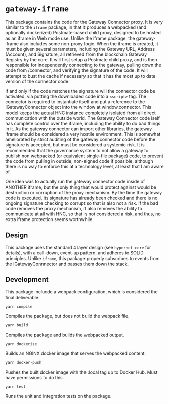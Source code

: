 # `gateway-iframe`

This package contains the code for the Gateway Connector proxy. It is very similar to the `iframe` package, in that it produces a webpacked (and optionally dockerized) Postmate-based child proxy, designed to be hosted as an iframe in Web mode use. Unlike the iframe package, the gateway-iframe also includes some non-proxy logic. When the iframe is created, it must be given several parameters, including the Gateway URL, Address (Account), and Signature, all retrieved from the blockchain Gateway Registry by the core. It will first setup a Postmate child proxy, and is then responsible for independently connecting to the gateway, pulling down the code from /connector, and verifying the signature of the code. It will attempt to bust the cache if necessary so that it has the most up to date version of the connector code.

If and only if the code matches the signature will the connector code be activated, via putting the downloaded code into a `<script>` tag. The connector is required to instantiate itself and put a reference to the IGatewayConnector object into the window at window.connector. This model keeps the actual HNC instance completely isolated from all direct communication with the outside world. The Gateway Connector code iself has complete control over the iframe, including the ability to do bad things in it. As the gateway connector can import other libraries, the gateway iframe should be considered a very hostile environment. This is somewhat ameliorated by strict auditing of the gateway connector code before the signature is accepted, but must be considered a systemic risk. It is recommended that the governance system to not allow a gateway to publish non webpacked (or equivalent single-file package) code, to prevent the code from pulling in outside, non-signed code if possible, although there is no way to enforce this at a technology level, at least that I am aware of.

One idea was to actually run the gateway connector code inside of ANOTHER iframe, but the only thing that would protect against would be destruction or corruption of the proxy mechanism. By the time the gateway code is executed, its signature has already been checked and there is no ongoing signature checking to corrupt so that is also not a risk. If the bad code removes the proxy mechanism, it also removes the ability to communicate at all with HNC, so that is not considered a risk, and thus, no extra iframe protection seems worthwhile.

## Design

This package uses the standard 4 layer design (see `hypernet-core` for details), with a call-down, event-up pattern, and adheres to SOLID principles. Unlike `iframe`, this package properly subscribes to events from the IGatewayConnnector and passes them down the stack.

## Development

This package inclucde a webpack configuration, which is considered the final deliverable.

`yarn compile`

Compiles the package, but does not build the webpack file.

`yarn build`

Compiles the package and builds the webpacked output.

`yarn dockerize`

Builds an NGINX docker image that serves the webpacked content.

`yarn docker-push`

Pushes the built docker image with the :local tag up to Docker Hub. Must have permissions to do this.

`yarn test`

Runs the unit and integration tests on the package.
